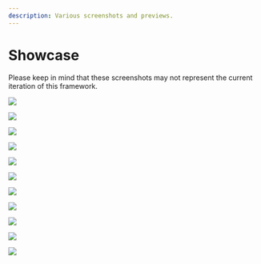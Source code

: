 ```yaml
---
description: Various screenshots and previews.
---
```


# Showcase

Please keep in mind that these screenshots may not represent the current iteration of this framework.

![](https://i.imgur.com/VfPWdGb.png)

![](https://i.imgur.com/f2YmQNT.png)

![](https://i.imgur.com/RiP2Wek.png)

![](https://i.imgur.com/jQy0pjo.jpeg)

![](https://i.imgur.com/uo5yNQM.jpg)

![](https://i.imgur.com/wM0LlPt.jpeg)

![](https://i.imgur.com/94e6I1Y.jpeg)

![](https://i.imgur.com/EQC33hT.jpg)

![](https://i.imgur.com/zcNjfOS.jpeg)

![](https://i.imgur.com/NxZN8zl.jpeg)

![](https://i.imgur.com/NOi2Fdi.jpg)

